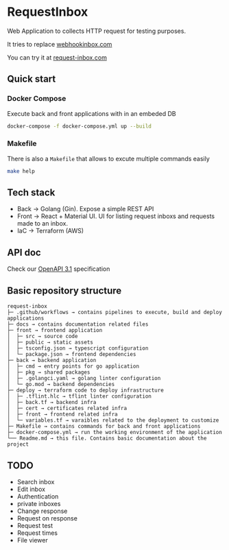 # RequestInbox

Web Application to collects HTTP request for testing purposes.

It tries to replace [webhookinbox.com](http://webhookinbox.com/)

You can try it at [request-inbox.com](https://request-inbox.com/)

## Quick start

### Docker Compose

Execute back and front applications with in an embeded DB

```sh
docker-compose -f docker-compose.yml up --build
```

### Makefile

There is also a `Makefile` that allows to excute multiple commands easily

```sh
make help
```

## Tech stack

* Back → Golang (Gin). Expose a simple REST API
* Front → React + Material UI. UI for listing request inboxs and requests made to an inbox.
* IaC → Terraform (AWS)

## API doc

Check our [OpenAPI 3.1](https://github.com/jesusnoseq/request-inbox/blob/main/docs/openapi.yaml) specification

## Basic repository structure

```
request-inbox
├─ .github/workflows → contains pipelines to execute, build and deploy applications
├─ docs → contains documentation related files
├─ front → frontend application
│  ├─ src → source code
│  ├─ public → static assets
│  ├─ tsconfig.json → typescript configuration
│  └─ package.json → frontend dependencies
├─ back → backend application
│  ├─ cmd → entry points for go application
│  ├─ pkg → shared packages
│  ├─ .golangci.yaml → golang linter configuration
│  └─ go.mod → backend dependencies
├─ deploy → terraform code to deploy infrastructure
│  ├─ .tflint.hlc → tflint linter configuration
│  ├─ back.tf → backend infra
│  ├─ cert → certificates related infra
│  ├─ front → frontend related infra
│  └─ variables.tf → varaibles related to the deployment to customize
├─ Makefile → contains commands for back and front applications
├─ docker-compose.yml → run the working environment of the application
└── Readme.md → this file. Contains basic documentation about the project
```

## TODO

* Search inbox
* Edit inbox
* Authentication
* private inboxes
* Change response
* Request on response
* Request test
* Request times
* File viewer
